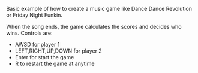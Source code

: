 Basic example of how to create a music game like Dance Dance Revolution or Friday Night Funkin.

When the song ends, the game calculates the scores and decides who wins.
Controls are:
- AWSD for player 1
- LEFT,RIGHT,UP,DOWN for player 2
- Enter for start the game
- R to restart the game at anytime
